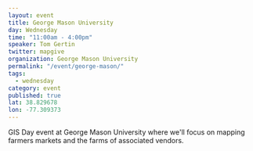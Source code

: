 ```yaml
---
layout: event
title: George Mason University
day: Wednesday
time: "11:00am - 4:00pm"
speaker: Tom Gertin
twitter: mapgive
organization: George Mason University
permalink: "/event/george-mason/"
tags: 
  - wednesday
category: event
published: true
lat: 38.829678
lon: -77.309373
---
```


GIS Day event at George Mason University where we'll focus on mapping farmers markets and the farms of associated vendors.
